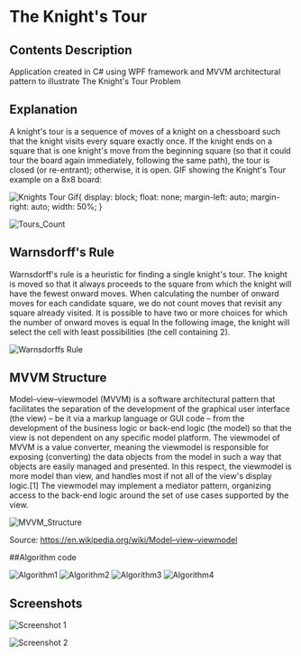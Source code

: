 # The Knight's Tour
## Contents Description
Application created in C# using WPF framework and MVVM architectural pattern to illustrate The Knight's Tour Problem

## Explanation
A knight's tour is a sequence of moves of a knight on a chessboard such that the knight visits every square exactly once. If the knight ends on a square that is one knight's move from the beginning square (so that it could tour the board again immediately, following the same path), the tour is closed (or re-entrant); otherwise, it is open.
GIF showing the Knight's Tour example on a 8x8 board:

![Knights Tour Gif](/githubimages/Knights-Tour-Animation.gif){
    display: block;
    float: none;
    margin-left: auto;
    margin-right: auto;
    width: 50%;
}

![Tours_Count](/githubimages/TourCount.png)

## Warnsdorff's Rule
Warnsdorff's rule is a heuristic for finding a single knight's tour. The knight is moved so that it always proceeds to the square from which the knight will have the fewest onward moves. When calculating the number of onward moves for each candidate square, we do not count moves that revisit any square already visited. It is possible to have two or more choices for which the number of onward moves is equal
In the following image, the knight will select the cell with least possibilities (the cell containing 2).

![Warnsdorffs Rule](/githubimages/WarnsdorffsRule.png)

## MVVM Structure
Model–view–viewmodel (MVVM) is a software architectural pattern that facilitates the separation of the development of the graphical user interface (the view) – be it via a markup language or GUI code – from the development of the business logic or back-end logic (the model) so that the view is not dependent on any specific model platform. The viewmodel of MVVM is a value converter, meaning the viewmodel is responsible for exposing (converting) the data objects from the model in such a way that objects are easily managed and presented. In this respect, the viewmodel is more model than view, and handles most if not all of the view's display logic.[1] The viewmodel may implement a mediator pattern, organizing access to the back-end logic around the set of use cases supported by the view.

![MVVM_Structure](/githubimages/MVVMStructure.png)

Source: https://en.wikipedia.org/wiki/Model–view–viewmodel

##Algorithm code

![Algorithm1](/githubimages/Algorithm1.png)
![Algorithm2](/githubimages/Algorithm1.png)
![Algorithm3](/githubimages/Algorithm1.png)
![Algorithm4](/githubimages/Algorithm1.png)

## Screenshots

![Screenshot 1](/githubimages/Screenshot1.png)

![Screenshot 2](/githubimages/Screenshot2.png)
